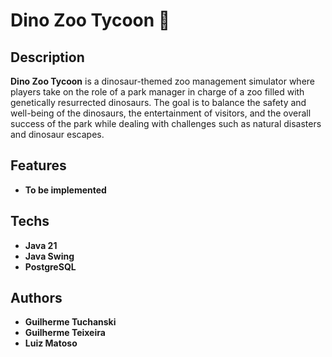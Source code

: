 # Dino Zoo Tycoon 🦖

## Description

**Dino Zoo Tycoon** is a dinosaur-themed zoo management simulator where players take on the role of a park manager in charge of a zoo filled with genetically resurrected dinosaurs. The goal is to balance the safety and well-being of the dinosaurs, the entertainment of visitors, and the overall success of the park while dealing with challenges such as natural disasters and dinosaur escapes.

## Features

- **To be implemented**

## Techs

- **Java 21**
- **Java Swing**
- **PostgreSQL**

## Authors

- **Guilherme Tuchanski**
- **Guilherme Teixeira**
- **Luiz Matoso**
